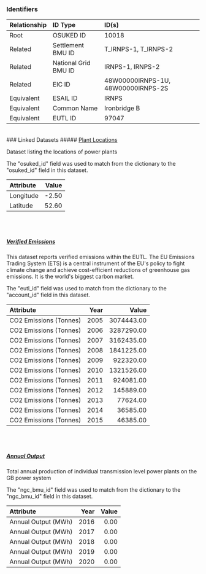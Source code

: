 ### Identifiers

| Relationship   | ID Type              | ID(s)                              |
|:---------------|:---------------------|:-----------------------------------|
| Root           | OSUKED ID            | 10018                              |
| Related        | Settlement BMU ID    | T_IRNPS-1, T_IRNPS-2               |
| Related        | National Grid BMU ID | IRNPS-1, IRNPS-2                   |
| Related        | EIC ID               | 48W00000IRNPS-1U, 48W00000IRNPS-2S |
| Equivalent     | ESAIL ID             | IRNPS                              |
| Equivalent     | Common Name          | Ironbridge B                       |
| Equivalent     | EUTL ID              | 97047                              |

<br>
### Linked Datasets
##### <a href="https://raw.githubusercontent.com/OSUKED/Dictionary-Datasets/main/datasets/plant-locations/datapackage.json">Plant Locations</a>

Dataset listing the locations of power plants

The "osuked_id" field was used to match from the dictionary to the "osuked_id" field in this dataset.

| Attribute   |   Value |
|:------------|--------:|
| Longitude   |   -2.50 |
| Latitude    |   52.60 |

<br><br>
##### <a href="https://raw.githubusercontent.com/OSUKED/Dictionary-Datasets/main/datasets/verified-emissions/datapackage.json">Verified Emissions</a>

This dataset reports verified emissions within the EUTL. The EU Emissions Trading System (ETS) is a central instrument of the EU's policy to fight climate change and achieve cost-efficient reductions of greenhouse gas emissions. It is the world's biggest carbon market.

The "eutl_id" field was used to match from the dictionary to the "account_id" field in this dataset.

| Attribute              |   Year |      Value |
|:-----------------------|-------:|-----------:|
| CO2 Emissions (Tonnes) |   2005 | 3074443.00 |
| CO2 Emissions (Tonnes) |   2006 | 3287290.00 |
| CO2 Emissions (Tonnes) |   2007 | 3162435.00 |
| CO2 Emissions (Tonnes) |   2008 | 1841225.00 |
| CO2 Emissions (Tonnes) |   2009 |  922320.00 |
| CO2 Emissions (Tonnes) |   2010 | 1321526.00 |
| CO2 Emissions (Tonnes) |   2011 |  924081.00 |
| CO2 Emissions (Tonnes) |   2012 |  145889.00 |
| CO2 Emissions (Tonnes) |   2013 |   77624.00 |
| CO2 Emissions (Tonnes) |   2014 |   36585.00 |
| CO2 Emissions (Tonnes) |   2015 |   46385.00 |

<br><br>
##### <a href="https://raw.githubusercontent.com/OSUKED/Dictionary-Datasets/main/datasets/annual-output/datapackage.json">Annual Output</a>

Total annual production of individual transmission level power plants on the GB power system

The "ngc_bmu_id" field was used to match from the dictionary to the "ngc_bmu_id" field in this dataset.

| Attribute           |   Year |   Value |
|:--------------------|-------:|--------:|
| Annual Output (MWh) |   2016 |    0.00 |
| Annual Output (MWh) |   2017 |    0.00 |
| Annual Output (MWh) |   2018 |    0.00 |
| Annual Output (MWh) |   2019 |    0.00 |
| Annual Output (MWh) |   2020 |    0.00 |
